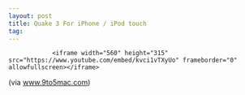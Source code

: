 ```yaml
---
layout: post
title: Quake 3 For iPhone / iPod touch
tag: 
---
```



                <iframe width="560" height="315" src="https://www.youtube.com/embed/kvci1vTXyUo" frameborder="0" allowfullscreen></iframe>
<p>(via <a href="http://www.9to5mac.com/quake-3-iphone-ipod-touch">www.9to5mac.com</a>)</p>
            
